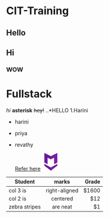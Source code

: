 # CIT-Training
## Hello
## Hi
### WOW
Fullstack
=========
 *hi*
**asterisk**
~~hey!~~
..*HELLO
1.Harini
* harini
* priya
* revathy

  [Refer here]( https://chatgpt.com/c/66e106f2-37bc-8000-b93c-0496a22d963b)
![alt text](https://github.com/adam-p/markdown-here/raw/master/src/common/images/icon48.png "Logo Title Text 1")

[^1]:Hello

| Student       | marks         |Grade  |
| ------------- |:-------------:| -----:|
| col 3 is      | right-aligned | $1600 |
| col 2 is      | centered      |   $12 |
| zebra stripes | are neat      |    $1 |

